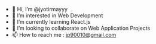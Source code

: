 - 👋 Hi, I’m @jyotirmayyy
- 👀 I’m interested in Web Development
- 🌱 I’m currently learning React.js
- 💞️ I’m looking to collaborate on Web Application Projects
- 📫 How to reach me : jp90010@gmail.com

<!---
jyotirmayyy/jyotirmayyy is a ✨ special ✨ repository because its `README.md` (this file) appears on your GitHub profile.
You can click the Preview link to take a look at your changes.
--->
